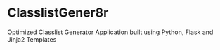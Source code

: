 # ClasslistGener8r
Optimized Classlist Generator Application built using Python, Flask and Jinja2 Templates
